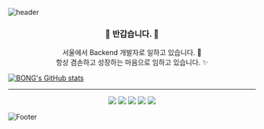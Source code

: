 ![header](https://capsule-render.vercel.app/api?type=waving&color=0:EEFF00,100:a82da8&height=200&section=header&text=BONG&fontSize=80)


<h3 align="center"> 👋 반갑습니다. 👋 </h3>
<p align="center">
서울에서 Backend 개발자로 일하고 있습니다.  🌱 <br>
항상 겸손하고 성장하는 마음으로 임하고 있습니다. ✨
</p>

[![BONG's GitHub stats](https://github-readme-stats.vercel.app/api?username=SSABOODA&show_icons=true&theme=dracula)](https://github.com/SSABOODA/github-readme-stats)

---

<div align=center>

<img src="https://img.shields.io/badge/Python-3776ab?style=flat-plastic&logo=python&logoColor=white"/>
<img src="https://img.shields.io/badge/Django-0C4B33?style=flat-plastic&logo=Django&logoColor=white"/>
<img src="https://img.shields.io/badge/Github-191a19?style=flat-plastic&logo=github&logoColor=white"/>
<img src="https://img.shields.io/badge/MySQL-3E6E93?style=flat-plastic&logo=MySQL&logoColor=white"/>
<img src="https://img.shields.io/badge/AWS-EC7211?style=flat-plastic&logo=AWS&logoColor=white"/>

</div>

![Footer](https://capsule-render.vercel.app/api?type=waving&color=0:EEFF00,100:a82da8&height=200&section=footer)

